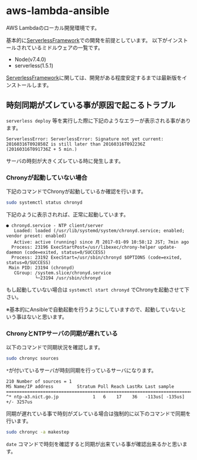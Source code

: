 # aws-lambda-ansible
AWS Lambdaのローカル開発環境です。

基本的に[ServerlessFramework](https://github.com/serverless/serverless)での開発を前提としています。
以下がインストールされているミドルウェアの一覧です。

- Node(v7.4.0)
- serverless(1.5.1)

[ServerlessFramework](https://github.com/serverless/serverless)に関しては、開発がある程度安定するまでは最新版をインストールします。

## 時刻同期がズレている事が原因で起こるトラブル

```serverless deploy``` 等を実行した際に下記のようなエラーが表示される事があります。

```text
ServerlessError: ServerlessError: Signature not yet current: 20160316T092850Z is still later than 20160316T092236Z (20160316T091736Z + 5 min.)
```

サーバの時刻が大きくズレている時に発生します。

### Chronyが起動していない場合

下記のコマンドでChronyが起動しているか確認を行います。

```bash
sudo systemctl status chronyd
```

下記のように表示されれば、正常に起動しています。

```text
● chronyd.service - NTP client/server
   Loaded: loaded (/usr/lib/systemd/system/chronyd.service; enabled; vendor preset: enabled)
   Active: active (running) since 月 2017-01-09 10:58:12 JST; 7min ago
  Process: 23196 ExecStartPost=/usr/libexec/chrony-helper update-daemon (code=exited, status=0/SUCCESS)
  Process: 23192 ExecStart=/usr/sbin/chronyd $OPTIONS (code=exited, status=0/SUCCESS)
 Main PID: 23194 (chronyd)
   CGroup: /system.slice/chronyd.service
           └─23194 /usr/sbin/chronyd
```

もし起動していない場合は ```systemctl start chronyd``` でChronyを起動させて下さい。

※基本的にAnsibleで自動起動を行うようにしていますので、起動していないという事はないと思います。

### ChronyとNTPサーバの同期が遅れている

以下のコマンドで同期状況を確認します。

```bash
sudo chronyc sources
```

`*`が付いているサーバが時刻同期を行っているサーバになります。

```text
210 Number of sources = 1
MS Name/IP address         Stratum Poll Reach LastRx Last sample
===============================================================================
^* ntp-a3.nict.go.jp             1   6    17    36   -113us[ -135us] +/- 3257us
```

同期が遅れている事で時刻がズレている場合は強制的に以下のコマンドで同期を行います。

```bash
sudo chronyc -a makestep
```

```date``` コマンドで時刻を確認すると同期が出来ている事が確認出来るかと思います。
